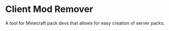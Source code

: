 # Client Mod Remover
 A tool for Minecraft pack devs that allows for easy creation of server packs. 
